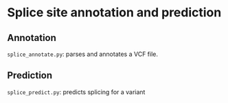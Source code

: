 # Splice site annotation and prediction

## Annotation

`splice_annotate.py`: parses and annotates a VCF file.

## Prediction

`splice_predict.py`: predicts splicing for a variant

